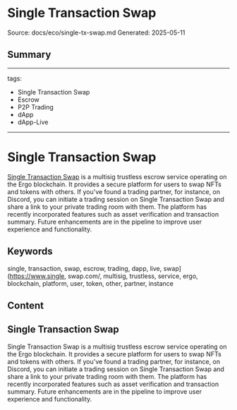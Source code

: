 # Single Transaction Swap
Source: docs/eco/single-tx-swap.md
Generated: 2025-05-11

## Summary
---
tags:
  - Single Transaction Swap
  - Escrow
  - P2P Trading
  - dApp
  - dApp-Live
---

# Single Transaction Swap

[Single Transaction Swap](https://www.single-tx-swap.com/) is a multisig trustless escrow service operating on the Ergo blockchain. It provides a secure platform for users to swap NFTs and tokens with others. If you've found a trading partner, for instance, on Discord, you can initiate a trading session on Single Transaction Swap and share a link to your private trading room with them. The platform has recently incorporated features such as asset verification and transaction summary. Future enhancements are in the pipeline to improve user experience and functionality.

## Keywords
single, transaction, swap, escrow, trading, dapp, live, swap](https://www.single, swap.com/, multisig, trustless, service, ergo, blockchain, platform, user, token, other, partner, instance

## Content
## Single Transaction Swap
Single Transaction Swap is a multisig trustless escrow service operating on the Ergo blockchain. It provides a secure platform for users to swap NFTs and tokens with others. If you've found a trading partner, for instance, on Discord, you can initiate a trading session on Single Transaction Swap and share a link to your private trading room with them.
The platform has recently incorporated features such as asset verification and transaction summary. Future enhancements are in the pipeline to improve user experience and functionality.
